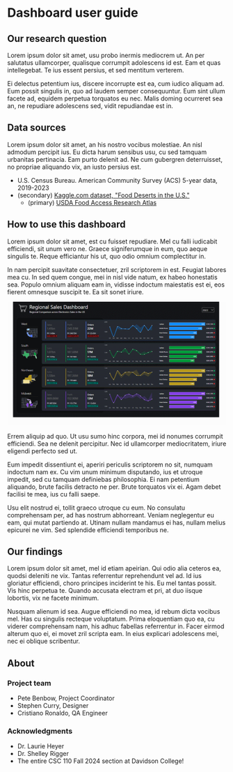 # Dashboard user guide

## Our research question

Lorem ipsum dolor sit amet, usu probo inermis mediocrem ut. An per salutatus ullamcorper, qualisque corrumpit adolescens id est. Eam et quas intellegebat. Te ius essent persius, et sed mentitum verterem.

Ei delectus petentium ius, discere incorrupte est ea, cum iudico aliquam ad. Eum possit singulis in, quo ad laudem semper consequuntur. Eum sint ullum facete ad, equidem perpetua torquatos eu nec. Malis doming ocurreret sea an, ne repudiare adolescens sed, vidit repudiandae est in.

## Data sources

Lorem ipsum dolor sit amet, an his nostro vocibus molestiae. An nisl admodum percipit ius. Eu dicta harum sensibus usu, cu sed tamquam urbanitas pertinacia. Eam purto delenit ad. Ne cum gubergren deterruisset, no propriae aliquando vix, an iusto persius est.

-   U.S. Census Bureau. American Community Survey (ACS) 5-year data, 2019-2023
-   (secondary) [Kaggle.com dataset, "Food Deserts in the U.S."](https://www.kaggle.com/datasets/tcrammond/food-access-and-food-deserts)
    -   (primary) [USDA Food Access Research Atlas](https://www.ers.usda.gov/data-products/food-access-research-atlas/)

## How to use this dashboard

Lorem ipsum dolor sit amet, est cu fuisset repudiare. Mel cu falli iudicabit efficiendi, sit unum vero ne. Graece signiferumque in eum, quo aeque singulis te. Reque efficiantur his ut, quo odio omnium complectitur in.

In nam percipit suavitate consectetuer, zril scriptorem in est. Feugiat labores mea cu. In sed quem congue, mei in nisl vide natum, ex habeo honestatis sea. Populo omnium aliquam eam in, vidisse indoctum maiestatis est ei, eos fierent omnesque suscipit te. Ea sit sonet iriure.

![](www/1728396041072.gif)

Errem aliquip ad quo. Ut usu sumo hinc corpora, mei id nonumes corrumpit efficiendi. Sea ne delenit percipitur. Nec id ullamcorper mediocritatem, iriure eligendi perfecto sed ut.

Eum impedit dissentiunt ei, aperiri periculis scriptorem no sit, numquam indoctum nam ex. Cu vim unum minimum disputando, ius et utroque impedit, sed cu tamquam definiebas philosophia. Ei nam petentium aliquando, brute facilis detracto ne per. Brute torquatos vix ei. Agam debet facilisi te mea, ius cu falli saepe.

Usu elit nostrud ei, tollit graeco utroque cu eum. No consulatu comprehensam per, ad has nostrum abhorreant. Veniam neglegentur eu eam, qui mutat partiendo at. Utinam nullam mandamus ei has, nullam melius epicurei ne vim. Sed splendide efficiendi temporibus ne.

## Our findings

Lorem ipsum dolor sit amet, mel id etiam apeirian. Qui odio alia ceteros ea, quodsi deleniti ne vix. Tantas referrentur reprehendunt vel ad. Id ius gloriatur efficiendi, choro principes inciderint te his. Eu mel tantas possit. Vis hinc perpetua te. Quando accusata electram et pri, at duo iisque lobortis, vix ne facete minimum.

Nusquam alienum id sea. Augue efficiendi no mea, id rebum dicta vocibus mel. Has cu singulis recteque voluptatum. Prima eloquentiam quo ea, cu viderer comprehensam nam, his adhuc fabellas referrentur in. Facer eirmod alterum quo ei, ei movet zril scripta eam. In eius explicari adolescens mei, nec ei oblique scribentur.

## About

### Project team

-   Pete Benbow, Project Coordinator
-   Stephen Curry, Designer
-   Cristiano Ronaldo, QA Engineer

### Acknowledgments

-   Dr. Laurie Heyer
-   Dr. Shelley Rigger
-   The entire CSC 110 Fall 2024 section at Davidson College!
